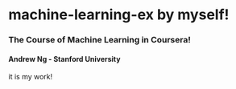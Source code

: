 # machine-learning-ex by myself!
### The Course of Machine Learning in Coursera!
#### Andrew Ng - Stanford University
it is my work!
